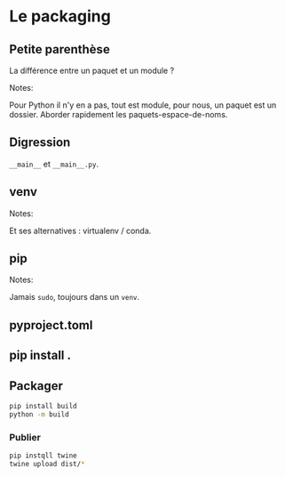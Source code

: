 # Le packaging

## Petite parenthèse

La différence entre un paquet et un module ?

Notes:

Pour Python il n'y en a pas, tout est module, pour nous, un paquet est
un dossier.  Aborder rapidement les paquets-espace-de-noms.


## Digression

`__main__` et `__main__.py`.


## venv

Notes:

Et ses alternatives : virtualenv / conda.


## pip

Notes:

Jamais `sudo`, toujours dans un `venv`.


## pyproject.toml

## pip install .

## Packager

```bash
pip install build
python -m build
```

### Publier

```bash
pip instqll twine
twine upload dist/*
```
